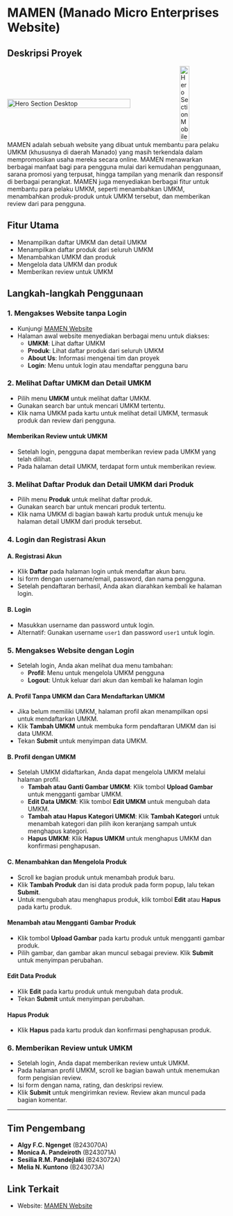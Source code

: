 # MAMEN (Manado Micro Enterprises Website)

## Deskripsi Proyek
<div style="display: flex; justify-content: space-between; align-items: center;">
  <img src="https://res.cloudinary.com/dtkczgmyn/image/upload/v1733478149/hero-dekstop_ksqahr.png" alt="Hero Section Desktop" style="width: 75%; margin-right: 4px;">
  <img src="https://res.cloudinary.com/dtkczgmyn/image/upload/v1733478147/hero-mobile_ejbakn.png" alt="Hero Section Mobile" style="width: 21%;">
</div>
MAMEN adalah sebuah website yang dibuat untuk membantu para pelaku UMKM (khususnya di daerah Manado) yang masih terkendala dalam mempromosikan usaha mereka secara online. MAMEN menawarkan berbagai manfaat bagi para pengguna mulai dari kemudahan penggunaan, sarana promosi yang terpusat, hingga tampilan yang menarik dan responsif di berbagai perangkat. MAMEN juga menyediakan berbagai fitur untuk membantu para pelaku UMKM, seperti menambahkan UMKM, menambahkan produk-produk untuk UMKM tersebut, dan memberikan review dari para pengguna.

## Fitur Utama
- Menampilkan daftar UMKM dan detail UMKM
- Menampilkan daftar produk dari seluruh UMKM
- Menambahkan UMKM dan produk
- Mengelola data UMKM dan produk
- Memberikan review untuk UMKM

## Langkah-langkah Penggunaan

### 1. Mengakses Website tanpa Login
- Kunjungi [MAMEN Website](https://mamen-mdo.vercel.app/)
- Halaman awal website menyediakan berbagai menu untuk diakses:
  - **UMKM**: Lihat daftar UMKM
  - **Produk**: Lihat daftar produk dari seluruh UMKM
  - **About Us**: Informasi mengenai tim dan proyek
  - **Login**: Menu untuk login atau mendaftar pengguna baru

### 2. Melihat Daftar UMKM dan Detail UMKM
- Pilih menu **UMKM** untuk melihat daftar UMKM.
- Gunakan search bar untuk mencari UMKM tertentu.
- Klik nama UMKM pada kartu untuk melihat detail UMKM, termasuk produk dan review dari pengguna.

#### Memberikan Review untuk UMKM
- Setelah login, pengguna dapat memberikan review pada UMKM yang telah dilihat.
- Pada halaman detail UMKM, terdapat form untuk memberikan review.

### 3. Melihat Daftar Produk dan Detail UMKM dari Produk
- Pilih menu **Produk** untuk melihat daftar produk.
- Gunakan search bar untuk mencari produk tertentu.
- Klik nama UMKM di bagian bawah kartu produk untuk menuju ke halaman detail UMKM dari produk tersebut.

### 4. Login dan Registrasi Akun

#### A. Registrasi Akun
- Klik **Daftar** pada halaman login untuk mendaftar akun baru.
- Isi form dengan username/email, password, dan nama pengguna.
- Setelah pendaftaran berhasil, Anda akan diarahkan kembali ke halaman login.

#### B. Login
- Masukkan username dan password untuk login.
- Alternatif: Gunakan username `user1` dan password `user1` untuk login.

### 5. Mengakses Website dengan Login
- Setelah login, Anda akan melihat dua menu tambahan:
  - **Profil**: Menu untuk mengelola UMKM pengguna
  - **Logout**: Untuk keluar dari akun dan kembali ke halaman login

#### A. Profil Tanpa UMKM dan Cara Mendaftarkan UMKM
- Jika belum memiliki UMKM, halaman profil akan menampilkan opsi untuk mendaftarkan UMKM.
- Klik **Tambah UMKM** untuk membuka form pendaftaran UMKM dan isi data UMKM.
- Tekan **Submit** untuk menyimpan data UMKM.

#### B. Profil dengan UMKM
- Setelah UMKM didaftarkan, Anda dapat mengelola UMKM melalui halaman profil.
  - **Tambah atau Ganti Gambar UMKM**: Klik tombol **Upload Gambar** untuk mengganti gambar UMKM.
  - **Edit Data UMKM**: Klik tombol **Edit UMKM** untuk mengubah data UMKM.
  - **Tambah atau Hapus Kategori UMKM**: Klik **Tambah Kategori** untuk menambah kategori dan pilih ikon keranjang sampah untuk menghapus kategori.
  - **Hapus UMKM**: Klik **Hapus UMKM** untuk menghapus UMKM dan konfirmasi penghapusan.

#### C. Menambahkan dan Mengelola Produk
- Scroll ke bagian produk untuk menambah produk baru.
- Klik **Tambah Produk** dan isi data produk pada form popup, lalu tekan **Submit**.
- Untuk mengubah atau menghapus produk, klik tombol **Edit** atau **Hapus** pada kartu produk.

#### Menambah atau Mengganti Gambar Produk
- Klik tombol **Upload Gambar** pada kartu produk untuk mengganti gambar produk.
- Pilih gambar, dan gambar akan muncul sebagai preview. Klik **Submit** untuk menyimpan perubahan.

#### Edit Data Produk
- Klik **Edit** pada kartu produk untuk mengubah data produk.
- Tekan **Submit** untuk menyimpan perubahan.

#### Hapus Produk
- Klik **Hapus** pada kartu produk dan konfirmasi penghapusan produk.

### 6. Memberikan Review untuk UMKM
- Setelah login, Anda dapat memberikan review untuk UMKM.
- Pada halaman profil UMKM, scroll ke bagian bawah untuk menemukan form pengisian review.
- Isi form dengan nama, rating, dan deskripsi review.
- Klik **Submit** untuk mengirimkan review. Review akan muncul pada bagian komentar.

---

## Tim Pengembang
- **Algy F.C. Ngenget** (B243070A)
- **Monica A. Pandeiroth** (B243071A)
- **Sesilia R.M. Pandejlaki** (B243072A)
- **Melia N. Kuntono** (B243073A)

## Link Terkait
- Website: [MAMEN Website](https://mamen-mdo.vercel.app/)
